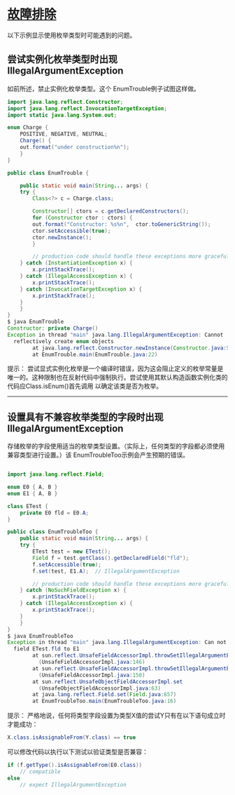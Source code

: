 #   [故障排除](https://docs.oracle.com/javase/tutorial/reflect/special/enumTrouble.html)

以下示例显示使用枚举类型时可能遇到的问题。

##	尝试实例化枚举类型时出现IllegalArgumentException

如前所述，禁止实例化枚举类型。这个 EnumTrouble例子试图这样做。

```Java
import java.lang.reflect.Constructor;
import java.lang.reflect.InvocationTargetException;
import static java.lang.System.out;

enum Charge {
    POSITIVE, NEGATIVE, NEUTRAL;
    Charge() {
	out.format("under construction%n");
    }
}

public class EnumTrouble {

    public static void main(String... args) {
	try {
	    Class<?> c = Charge.class;

 	    Constructor[] ctors = c.getDeclaredConstructors();
 	    for (Constructor ctor : ctors) {
		out.format("Constructor: %s%n",  ctor.toGenericString());
 		ctor.setAccessible(true);
 		ctor.newInstance();
 	    }

        // production code should handle these exceptions more gracefully
	} catch (InstantiationException x) {
	    x.printStackTrace();
	} catch (IllegalAccessException x) {
	    x.printStackTrace();
	} catch (InvocationTargetException x) {
	    x.printStackTrace();
	}
    }
}
$ java EnumTrouble
Constructor: private Charge()
Exception in thread "main" java.lang.IllegalArgumentException: Cannot
  reflectively create enum objects
        at java.lang.reflect.Constructor.newInstance(Constructor.java:511)
        at EnumTrouble.main(EnumTrouble.java:22)
```

提示：  尝试显式实例化枚举是一个编译时错误，因为这会阻止定义的枚举常量是唯一的。这种限制也在反射代码中强制执行。尝试使用其默认构造函数实例化类的代码应Class.isEnum()首先调用 以确定该类是否为枚举。

----

##	设置具有不兼容枚举类型的字段时出现IllegalArgumentException

存储枚举的字段使用适当的枚举类型设置。（实际上，任何类型的字段都必须使用兼容类型进行设置。）该 EnumTroubleToo示例会产生预期的错误。

```Java

import java.lang.reflect.Field;

enum E0 { A, B }
enum E1 { A, B }

class ETest {
    private E0 fld = E0.A;
}

public class EnumTroubleToo {
    public static void main(String... args) {
	try {
	    ETest test = new ETest();
	    Field f = test.getClass().getDeclaredField("fld");
	    f.setAccessible(true);
 	    f.set(test, E1.A);  // IllegalArgumentException

        // production code should handle these exceptions more gracefully
	} catch (NoSuchFieldException x) {
	    x.printStackTrace();
	} catch (IllegalAccessException x) {
	    x.printStackTrace();
	}
    }
}
$ java EnumTroubleToo
Exception in thread "main" java.lang.IllegalArgumentException: Can not set E0
  field ETest.fld to E1
        at sun.reflect.UnsafeFieldAccessorImpl.throwSetIllegalArgumentException
          (UnsafeFieldAccessorImpl.java:146)
        at sun.reflect.UnsafeFieldAccessorImpl.throwSetIllegalArgumentException
          (UnsafeFieldAccessorImpl.java:150)
        at sun.reflect.UnsafeObjectFieldAccessorImpl.set
          (UnsafeObjectFieldAccessorImpl.java:63)
        at java.lang.reflect.Field.set(Field.java:657)
        at EnumTroubleToo.main(EnumTroubleToo.java:16)
```

提示：  严格地说，任何将类型字段设置为类型X值的尝试Y只有在以下语句成立时才能成功：
```Java
X.class.isAssignableFrom(Y.class) == true
```

可以修改代码以执行以下测试以验证类型是否兼容：

```Java
if (f.getType().isAssignableFrom(E0.class))
    // compatible
else
    // expect IllegalArgumentException
```